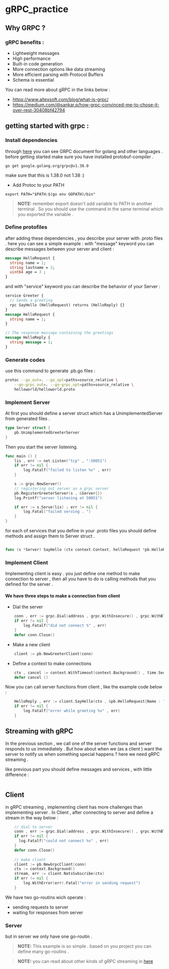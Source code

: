 # gRPC_practice

## Why GRPC ? 
### gRPC benefits :
+ Lightweight messages
+ High performance 
+ Built-in code generation
+ More connection options like data streaming 
+ More efficient parsing with Protocol Buffers 
+ Schema is essential 


You can read more about gRPC in the links below :
+ https://www.altexsoft.com/blog/what-is-grpc/
+ https://medium.com/@sankar.p/how-grpc-convinced-me-to-chose-it-over-rest-30408bf42794

## getting started with grpc :
### Install dependencies 
through [here](https://grpc.io/docs/languages/go/quickstart/) you can see GRPC document for golang and other languages .
before getting started make sure you have installed protobuf-compiler . 

```shell script 
go get google.golang.org/grpc@v1.38.0
```
make sure that this is 1.38.0 not 1.38 :) 

- Add Protoc to your PATH 
```shell script
export PATH="$PATH:$(go env GOPATH)/bin"
```

> **NOTE:** remember export doesn't add variable to PATH in another terminal . So you should use the command in the same terminal which you exported the variable . 

### Define protofiles
after adding these dependencies , you describe your server  with .proto files . here you can see a simple example : 
with "message" keyword you can describe messages between your server and client : 
```proto
message HelloRequest {
  string name = 1;
  string lastname = 2;
  uint64 age = 3 ;
}
```
and with "service" keyword you can describe the behavior of your Server :

``` proto
service Greeter {
  // Sends a greeting
  rpc SayHello (HelloRequest) returns (HelloReply) {}
}
message HelloRequest {
  string name = 1;
}

// The response message containing the greetings
message HelloReply {
  string message = 1;
}
```
### Generate codes

use this command to generate .pb.go files : 
```bash
protoc --go_out=. --go_opt=paths=source_relative \
    --go-grpc_out=. --go-grpc_opt=paths=source_relative \
    helloworld/helloworld.proto
```
### Implement Server 
At first you should define a server struct which has a UnimplementedServer from generated files .
```go
type Server struct {
    pb.UnimplementedGreeterServer
}
```
Then you start the server listening. 
```go 
func main () {
	lis , err := net.Listen("tcp" , ":50051")
	if err != nil {
		log.Fatalf("failed to listen %v" , err)
	}

	s := grpc.NewServer()
	// registering out server as a grpc server 
	pb.RegisterGreeterServer(s , &Server{})
	log.Printf("server listening at 50051")

	if err := s.Serve(lis) ; err != nil {
		log.Fatal("failed serving . ")
	}
}

```

for each of services that you define in your .proto files you should define methods and assign them to Server struct . 
```go 

func (s *Server) SayHello (ctx context.Context, helloRequest *pb.HelloRequest) (*pb.HelloReply, error) {}
```

### Implement Client 
Implementing client is easy . you just define one method to make connection to server , then all you have to do is calling methods that you defined for the server . 
#### We have three steps to make a connection from client 
- Dial the server 
```go
	conn , err := grpc.Dial(address , grpc.WithInsecure() , grpc.WithBlock())
	if err != nil {
		log.Fatalf("did not connect %" , err)
	}
	defer conn.Close()
```
- Make a new client 
```go
	client := pb.NewGreeterClient(conn)
```

- Define a context to make connections
```go
	ctx , cancel := context.WithTimeout(context.Background() , time.Second)
	defer cancel ()
```

Now you can call server functions from client , like the example code below :
```go
	HelloReply , err := client.SayHello(ctx , &pb.HelloRequest{Name : "Hello , I'm client "})
	if err != nil {
		log.Fatalf("error while greeting %v" , err)
	}
```

## Streaming with gRPC
In the previous section , we call one of the server functions and server responds to us immediately . 
But how about when we (as a client ) want the server to notify us when something special happens ? 
here we need gRPC streaming . 

like previous part you should define messages and services , with little difference :
```proto

```

## Client 
in gRPC streaming , implementing client has more challenges than implementing server . 
In Client , after connecting to server and define a stream in the way below :
```go 
    // dial to server 
    conn , err := grpc.Dial(address , grpc.WithInsecure() , grpc.WithBlock())
    if err != nil {
      log.Fatalf("could not connect %v" , err)
    }	
    defer conn.Close()
    
    // make client
    client := pb.NewGrpcClient(conn)    
    ctx := context.Background()    
    stream, err := client.NatsSubscribe(ctx)
    if err != nil {
        log.WithError(err).Fatal("error in sending request")
    }
```
We have two go-routins wich operate :
+ sending requests to server
+ waiting for responses from server

### Server 
but in server we only have one go-routin . 
> **NOTE:** This example is so simple . based on you project you can define many go-routins . 

> **NOTE:** you can read about other kinds of gRPC streaming in [here](https://grpc.io/docs/languages/go/basics/#defining-the-service)
